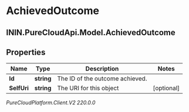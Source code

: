 # AchievedOutcome

## ININ.PureCloudApi.Model.AchievedOutcome

## Properties

|Name | Type | Description | Notes|
|------------ | ------------- | ------------- | -------------|
| **Id** | **string** | The ID of the outcome achieved. | |
| **SelfUri** | **string** | The URI for this object | [optional] |



_PureCloudPlatform.Client.V2 220.0.0_
